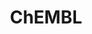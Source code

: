 ---
layout: default
bigquery: https://console.cloud.google.com/bigquery?p=patents-public-data&d=ebi_chembl&page=dataset
citation: '"The ChEMBL database in 2017." Anna Gaulton, Anne Hersey, Michał Nowotka,
  A Patrícia Bento, Jon Chambers, David Mendez, Prudence Mutowo, Francis Atkinson,
  Louisa J Bellis, Elena Cibrián-Uhalte, Mark Davies, Nathan Dedman, Anneli Karlsson,
  María Paula Magariños, John P Overington, George Papadatos, Ines Smit, Andrew R
  Leach Nucleic acids Research (2017) 45 (Database Issue), D945-D954'
contributors: European Bioinformatics Institute
cost: None
description: ChEMBL Data is a manually curated database of small molecules used in
  drug discovery, including information about existing patented drugs.
documentation: 'schema: https://www.ebi.ac.uk/chembl/db_schema


  '
last_edit: Mon, 04 Apr 2022 19:07:30 GMT
location: https://console.cloud.google.com/marketplace/product/google_patents_public_datasets/chembl
maintained_by: EMBL-EBI, an outstation of European Molecular Biology Laboratory
related_publications: '

  ChEMBL: towards direct deposition of bioassay data.


  Mendez D, Gaulton A, Bento AP, Chambers J, De Veij M, Félix E, Magariños MP, Mosquera
  JF, Mutowo P, Nowotka M, Gordillo-Marañón M, Hunter F, Junco L, Mugumbate G, Rodriguez-Lopez
  M, Atkinson F, Bosc N, Radoux CJ, Segura-Cabrera A, Hersey A, Leach AR.


  — Nucleic Acids Res. 2019; 47(D1):D930-D940. doi: 10.1093/nar/gky1075

  '
schema_fields: '[''indication_class'', ''chebi_par_id'', ''parent_id'', ''short_name'',
  ''activity_comment'', ''normal_range_max'', ''hbd'', ''mc_target_accession'', ''who_name'',
  ''num_ro5_violations'', ''component_id'', ''dosed_ingredient'', ''ap_id'', ''met_comment'',
  ''as_id'', ''normal_range_min'', ''trade_name'', ''std_act_id'', ''bao_id'', ''aidx'',
  ''cell_source_tax_id'', ''tid'', ''cl_lincs_id'', ''enzyme_name'', ''mol_frac_id'',
  ''patent_id'', ''standard_inchi'', ''label'', ''alert_name'', ''country'', ''uo_units'',
  ''src_compound_id'', ''sitecomp_id'', ''acd_logp'', ''text_value'', ''last_page'',
  ''standard_text_value'', ''cell_source_organism'', ''mw_freebase'', ''rtb'', ''description'',
  ''chirality'', ''targrel_id'', ''sei'', ''upper_value'', ''ref_url'', ''pubmed_id'',
  ''start_position'', ''compsyn_id'', ''l8'', ''ingredient'', ''level3_description'',
  ''actsm_id'', ''cidx'', ''cx_logp'', ''polymer_flag'', ''assay_strain'', ''canonical_smiles'',
  ''mol_irac_id'', ''hrac_class_id'', ''assay_desc'', ''smarts'', ''qudt_units'',
  ''full_mwt'', ''warning_class'', ''synonyms'', ''res_stem_id'', ''hba'', ''action_type'',
  ''targcomp_id'', ''le'', ''protein_class_id'', ''level1'', ''curation_comment'',
  ''research_stem'', ''type'', ''component_type'', ''compound_key'', ''year'', ''assay_id'',
  ''company'', ''first_page'', ''mesh_id'', ''value'', ''downgraded'', ''mw_monoisotopic'',
  ''warning_description'', ''doi'', ''binding_site_comment'', ''source_domain_id'',
  ''standard_relation'', ''withdrawn_class'', ''mesh_heading'', ''oral'', ''warning_id'',
  ''result_flag'', ''doc_type'', ''level2'', ''assay_param_id'', ''domain_name'',
  ''mechanism_of_action'', ''last_active'', ''status'', ''mol_atc_id'', ''alert_id'',
  ''hba_lipinski'', ''level3'', ''major_class'', ''efo_id'', ''tid_fixed'', ''l3'',
  ''active_ingredient'', ''molsyn_id'', ''protein_class_synonym'', ''hbd_lipinski'',
  ''usan_stem'', ''comp_class_id'', ''withdrawn_country'', ''relationship_type'',
  ''level4_description'', ''variant_id'', ''dosage_form'', ''activity_count'', ''metref_id'',
  ''withdrawn_flag'', ''aromatic_rings'', ''standard_type'', ''drugind_id'', ''level1_description'',
  ''set_name'', ''activity_id'', ''hrac_code'', ''molecule_type'', ''stat'', ''patent_expire_date'',
  ''comp_go_id'', ''mechanism_comment'', ''issue'', ''drug_product_flag'', ''l2'',
  ''assay_category'', ''mecref_id'', ''units'', ''cell_description'', ''full_molformula'',
  ''name'', ''num_alerts'', ''standard_units'', ''frac_class_id'', ''ddd_units'',
  ''relation'', ''target_type'', ''cell_id'', ''cell_ontology_id'', ''submission_date'',
  ''subgroup'', ''cx_logd'', ''assay_class_id'', ''sequence_md5sum'', ''bei'', ''molecular_species'',
  ''first_approval'', ''prod_pat_id'', ''class_level'', ''availability_type'', ''confidence'',
  ''usan_stem_id'', ''related_tid'', ''stem'', ''assay_organism'', ''clo_id'', ''volume'',
  ''accession'', ''class_type'', ''level2_description'', ''molfile'', ''direct_interaction'',
  ''selectivity_comment'', ''confidence_score'', ''data_validity_comment'', ''psa'',
  ''rgid'', ''met_id'', ''alogp'', ''met_conversion'', ''patent_use_code'', ''prediction_method'',
  ''published_value'', ''qed_weighted'', ''ref_type'', ''protein_class_desc'', ''assay_cell_type'',
  ''l7'', ''tax_id'', ''title'', ''frac_code'', ''sequence'', ''usan_stem_definition'',
  ''withdrawn_reason'', ''doc_id'', ''annotation'', ''uberon_id'', ''parameter_value'',
  ''max_phase'', ''species_group_flag'', ''standard_inchi_key'', ''path'', ''cell_source_tissue'',
  ''updated_on'', ''predbind_id'', ''product_id'', ''stem_class'', ''ref_id'', ''chembl_id'',
  ''authors'', ''published_type'', ''smid'', ''pathway_key'', ''strength'', ''irac_class_id'',
  ''delist_flag'', ''previous_company'', ''topical'', ''assay_test_type'', ''l1'',
  ''definition'', ''ddd_id'', ''cx_most_apka'', ''max_phase_for_ind'', ''version'',
  ''alert_set_id'', ''job_id'', ''aspect'', ''mc_target_type'', ''compd_id'', ''num_lipinski_ro5_violations'',
  ''relationship'', ''assay_subcellular_fraction'', ''pref_name'', ''approval_date'',
  ''black_box_warning'', ''go_id'', ''publication_number'', ''bao_endpoint'', ''lle'',
  ''db_source'', ''site_residues'', ''src_description'', ''orig_description'', ''record_id'',
  ''level4'', ''parent_molregno'', ''nda_type'', ''usan_year'', ''indref_id'', ''caloha_id'',
  ''site_name'', ''assay_type'', ''source'', ''standard_upper_value'', ''drug_substance_flag'',
  ''isoform'', ''biocomp_id'', ''parenteral'', ''curated_by'', ''helm_notation'',
  ''updated_by'', ''enzyme_tid'', ''entity_id'', ''usan_substem'', ''cell_name'',
  ''irac_code'', ''acd_logd'', ''site_id'', ''co_stem_id'', ''natural_product'', ''parent_type'',
  ''warnref_id'', ''cx_most_bpka'', ''tissue_id'', ''level5'', ''relationship_desc'',
  ''domain_description'', ''log_id'', ''substrate_record_id'', ''pchembl_value'',
  ''component_synonym'', ''ddd_comment'', ''disease_efficacy'', ''target_mapping'',
  ''tbl'', ''cpd_str_alert_id'', ''atc_code'', ''bao_format'', ''active_molregno'',
  ''target_desc'', ''domain_id'', ''standard_flag'', ''molregno'', ''ddd_admr'', ''mc_organism'',
  ''journal'', ''structure_type'', ''route'', ''db_version'', ''drug_record_id'',
  ''entity_type'', ''idx'', ''potential_duplicate'', ''syn_type'', ''ddd_value'',
  ''assay_source'', ''domain_type'', ''inorganic_flag'', ''homologue'', ''src_id'',
  ''first_in_class'', ''protclasssyn_id'', ''pathway_id'', ''efo_term'', ''mc_target_name'',
  ''cellosaurus_id'', ''prodrug'', ''assay_tissue'', ''end_position'', ''mc_tax_id'',
  ''mutation'', ''acd_most_bpka'', ''parameter_type'', ''formulation_id'', ''warning_type'',
  ''abstract'', ''metabolite_record_id'', ''therapeutic_flag'', ''applicant_full_name'',
  ''comments'', ''molecular_mechanism'', ''withdrawn_year'', ''l4'', ''toid'', ''creation_date'',
  ''parent_go_id'', ''bto_id'', ''src_assay_id'', ''warning_year'', ''ad_type'', ''mec_id'',
  ''who_extra'', ''standard_value'', ''l5'', ''ridx'', ''compound_name'', ''patent_no'',
  ''acd_most_apka'', ''priority'', ''oc_id'', ''heavy_atoms'', ''innovator_company'',
  ''ass_cls_map_id'', ''organism'', ''src_short_name'', ''warning_country'', ''published_relation'',
  ''assay_tax_id'', ''ro3_pass'', ''published_units'', ''l6'', ''mol_hrac_id'']'
shortname: chembl
tags:
- biotechnology
- health
- chemical
- bioinformatics
- medical
terms_of_use: CC BY-SA 3.0
title: ChEMBL
uuid: e232a192-965c-4ec9-904c-155b6dfe56c5
---